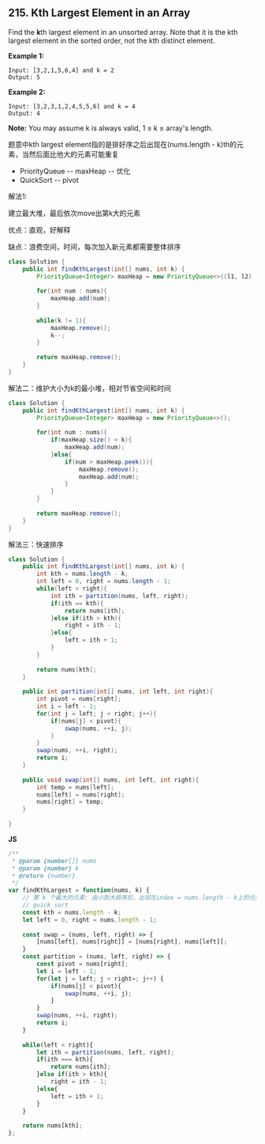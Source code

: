 ## 215. Kth Largest Element in an Array

Find the **k**th largest element in an unsorted array. Note that it is the kth largest element in the sorted order, not the kth distinct element.

**Example 1:**

```
Input: [3,2,1,5,6,4] and k = 2
Output: 5
```

**Example 2:**

```
Input: [3,2,3,1,2,4,5,5,6] and k = 4
Output: 4
```

**Note:**
You may assume k is always valid, 1 ≤ k ≤ array's length.

题意中kth largest element指的是排好序之后出现在(nums.length - k)th的元素，当然后面比他大的元素可能重复

- PriorityQueue -- maxHeap -- 优化
- QuickSort -- pivot



解法1:

建立最大堆，最后依次move出第k大的元素

优点：直观，好解释

缺点：浪费空间，时间，每次加入新元素都需要整体排序

```java
class Solution {
    public int findKthLargest(int[] nums, int k) {
        PriorityQueue<Integer> maxHeap = new PriorityQueue<>((l1, l2) -> (l2 - l1));
        
        for(int num : nums){
            maxHeap.add(num);
        }
        
        while(k != 1){
            maxHeap.remove();
            k--;
        }
        
        return maxHeap.remove();
    }
}
```



解法二：维护大小为k的最小堆，相对节省空间和时间

```java
class Solution {
    public int findKthLargest(int[] nums, int k) {
        PriorityQueue<Integer> maxHeap = new PriorityQueue<>();
        
        for(int num : nums){
            if(maxHeap.size() < k){
                maxHeap.add(num);
            }else{
                if(num > maxHeap.peek()){
                    maxHeap.remove();
                    maxHeap.add(num);
                }
            }
        }
        
        return maxHeap.remove();
    }
}
```



解法三：快速排序

```java
class Solution {
    public int findKthLargest(int[] nums, int k) {
        int kth = nums.length - k;
        int left = 0, right = nums.length - 1;
        while(left < right){
            int ith = partition(nums, left, right);
            if(ith == kth){
                return nums[ith];
            }else if(ith > kth){
                right = ith - 1;
            }else{
                left = ith + 1;
            }
        }
        
        return nums[kth];
    }
    
    public int partition(int[] nums, int left, int right){
        int pivot = nums[right];
        int i = left - 1;
        for(int j = left; j < right; j++){
            if(nums[j] < pivot){
                swap(nums, ++i, j);
            }
        }
        swap(nums, ++i, right);
        return i;
    }
    
    public void swap(int[] nums, int left, int right){
        int temp = nums[left];
        nums[left] = nums[right];
        nums[right] = temp;
    }
    
}
```



**JS**

```javascript
/**
 * @param {number[]} nums
 * @param {number} k
 * @return {number}
 */
var findKthLargest = function(nums, k) {
    // 第 k 个最大的元素: 由小到大排序后，出现在index = nums.length - k上的元素
    // quick sort
    const kth = nums.length - k;
    let left = 0, right = nums.length - 1;
    
    const swap = (nums, left, right) => {
        [nums[left], nums[right]] = [nums[right], nums[left]];
    }
    const partition = (nums, left, right) => {
        const pivot = nums[right];
        let i = left - 1;
        for(let j = left; j < right=; j++) {
            if(nums[j] < pivot){
                swap(nums, ++i, j);
            }
        }
        swap(nums, ++i, right);
        return i;
    }
    
    while(left < right){
        let ith = partition(nums, left, right);
        if(ith === kth){
            return nums[ith];
        }else if(ith > kth){
            right = ith - 1;
        }else{
            left = ith + 1;
        }
    }
    
    return nums[kth];
};
```

